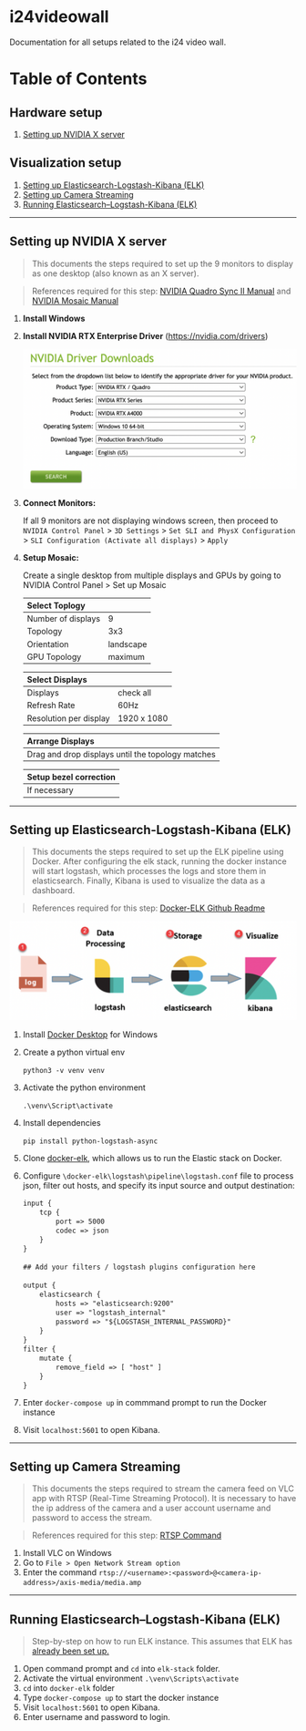 # i24videowall

Documentation for all setups related to the i24 video wall.

# Table of Contents

## Hardware setup

1. [Setting up NVIDIA X server](#monitors)

## Visualization setup

1. [Setting up Elasticsearch-Logstash-Kibana (ELK)](#elk)
2. [Setting up Camera Streaming](#camera)
3. [Running Elasticsearch–Logstash-Kibana (ELK)](#runelk)

---

## Setting up NVIDIA X server <a name="monitors"></a>

> This documents the steps required to set up the 9 monitors to display as one desktop (also known as an X server).

> References required for this step: [NVIDIA Quadro Sync II Manual](https://images.nvidia.com/content/quadro/product-literature/user-guides/Quadro-Sync-II-User-Guide.pdf) and [NVIDIA Mosaic Manual](https://images.nvidia.com/aem-dam/en-zz/Solutions/design-visualization/quadro-product-literature/NVMosaic-UG.pdf)

1.  **Install Windows**
2.  **Install NVIDIA RTX Enterprise Driver** (https://nvidia.com/drivers)

    ![Nvidia Driver](/assets/nvidia.png)

3.  **Connect Monitors:**

    If all 9 monitors are not displaying windows screen, then proceed to
    `NVIDIA Control Panel` > `3D Settings` > `Set SLI and PhysX Configuration` > `SLI Configuration (Activate all displays)` > `Apply`

4.  **Setup Mosaic:**

    Create a single desktop from multiple displays and GPUs by going to NVIDIA Control Panel > Set up Mosaic

    | Select Toplogy     |           |
    | ------------------ | --------- |
    | Number of displays | 9         |
    | Topology           | 3x3       |
    | Orientation        | landscape |
    | GPU Topology       | maximum   |

    | Select Displays        |             |
    | ---------------------- | ----------- |
    | Displays               | check all   |
    | Refresh Rate           | 60Hz        |
    | Resolution per display | 1920 x 1080 |

    | Arrange Displays                                  |
    | ------------------------------------------------- |
    | Drag and drop displays until the topology matches |

    | Setup bezel correction |
    | ---------------------- |
    | If necessary           |

---

## Setting up Elasticsearch-Logstash-Kibana (ELK) <a name="elk"></a>

> This documents the steps required to set up the ELK pipeline using Docker. After configuring the elk stack, running the docker instance will start logstash, which processes the logs and store them in elasticsearch. Finally, Kibana is used to visualize the data as a dashboard.

> References required for this step: [Docker-ELK Github Readme](https://github.com/deviantony/docker-elk)

![Visualization for Elasticsearch Logstash Kibana](/assets/elk.png)

1. Install [Docker Desktop](https://www.docker.com/products/docker-desktop/) for Windows
2. Create a python virtual env

    `python3 -v venv venv`

3. Activate the python environment

    `.\venv\Script\activate`

4. Install dependencies

    `pip install python-logstash-async`

5. Clone [docker-elk](https://github.com/deviantony/docker-elk), which allows us to run the Elastic stack on Docker.
6. Configure `\docker-elk\logstash\pipeline\logstash.conf` file to process json, filter out hosts, and specify its input source and output destination:

    ```
    input {
        tcp {
            port => 5000
            codec => json
        }
    }

    ## Add your filters / logstash plugins configuration here

    output {
        elasticsearch {
            hosts => "elasticsearch:9200"
            user => "logstash_internal"
            password => "${LOGSTASH_INTERNAL_PASSWORD}"
        }
    }
    filter {
        mutate {
            remove_field => [ "host" ]
        }
    }
    ```

7. Enter `docker-compose up` in commmand prompt to run the Docker instance
8. Visit `localhost:5601` to open Kibana.

---

## Setting up Camera Streaming <a name="camera"></a>

> This documents the steps required to stream the camera feed on VLC app with RTSP (Real-Time Streaming Protocol). It is necessary to have the ip address of the camera and a user account username and password to access the stream.

> References required for this step: [RTSP Command](https://learncctv.com/rtsp-commands-for-axis-cameras/)

1. Install VLC on Windows
2. Go to `File > Open Network Stream option`
3. Enter the command `rtsp://<username>:<password>@<camera-ip-address>/axis-media/media.amp`

---

## Running Elasticsearch–Logstash-Kibana (ELK) <a name="runelk"></a>

> Step-by-step on how to run ELK instance. This assumes that ELK has [already been set up.](#elk)

1. Open command prompt and `cd` into `elk-stack` folder.
2. Activate the virtual environment `.\venv\Scripts\activate`
3. `cd` into `docker-elk` folder
4. Type `docker-compose up` to start the docker instance
5. Visit `localhost:5601` to open Kibana.
6. Enter username and password to login.
